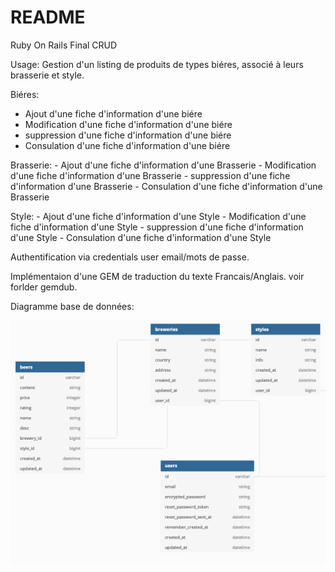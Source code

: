 # README

Ruby On Rails Final CRUD

Usage: Gestion d'un listing de produits de types biéres, associé à leurs brasserie et style.

Biéres:
  - Ajout d'une fiche d'information d'une biére
  - Modification d'une fiche d'information d'une biére
  - suppression d'une fiche d'information d'une biére
  - Consulation d'une fiche d'information d'une biére

  Brasserie:
    - Ajout d'une fiche d'information d'une Brasserie
    - Modification d'une fiche d'information d'une Brasserie
    - suppression d'une fiche d'information d'une Brasserie
    - Consulation d'une fiche d'information d'une Brasserie

  Style:
    - Ajout d'une fiche d'information d'une Style
    - Modification d'une fiche d'information d'une Style
    - suppression d'une fiche d'information d'une Style
    - Consulation d'une fiche d'information d'une Style

Authentification via credentials user email/mots de passe.

Implémentaion d'une GEM de traduction du texte Francais/Anglais.
voir forlder gemdub.

Diagramme base de données:

![Screenshot](diagramme.png) 
